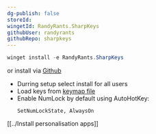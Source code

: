 ```yaml
---
dg-publish: false
storeId: 
wingetId: RandyRants.SharpKeys
githubUser: randyrants
githubRepo: sharpkeys
---
```


```powershell
winget install -e RandyRants.SharpKeys
```


or install via [Github](https://github.com/randyrants/sharpkeys/releases/latest)

- Durring setup select install for all users
- Load keys from [keymap file](configs/SharpKeys-keymaps.skl)
- Enable NumLock by default using AutoHotKey:
    ```ahk
    SetNumLockState, AlwaysOn
    ```


[[../Install personalisation apps]]